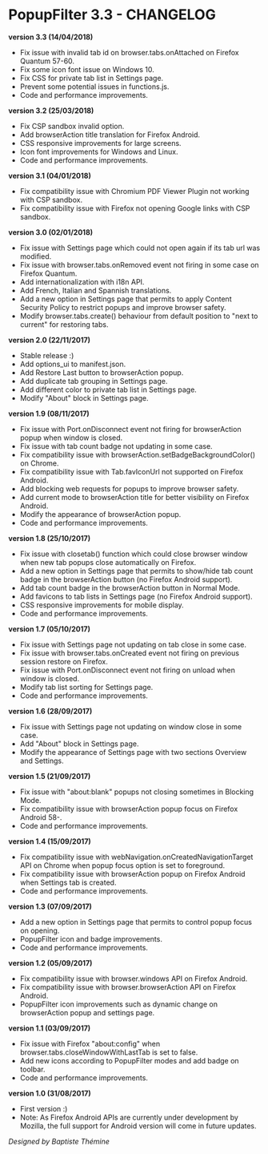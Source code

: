 ﻿# PopupFilter 3.3 - CHANGELOG

**version 3.3 (14/04/2018)**
- Fix issue with invalid tab id on browser.tabs.onAttached on Firefox Quantum 57-60.
- Fix some icon font issue on Windows 10.
- Fix CSS for private tab list in Settings page.
- Prevent some potential issues in functions.js.
- Code and performance improvements.

**version 3.2 (25/03/2018)**
- Fix CSP sandbox invalid option.
- Add browserAction title translation for Firefox Android.
- CSS responsive improvements for large screens.
- Icon font improvements for Windows and Linux.
- Code and performance improvements.

**version 3.1 (04/01/2018)**
- Fix compatibility issue with Chromium PDF Viewer Plugin not working with CSP sandbox.
- Fix compatibility issue with Firefox not opening Google links with CSP sandbox.

**version 3.0 (02/01/2018)**
- Fix issue with Settings page which could not open again if its tab url was modified.
- Fix issue with browser.tabs.onRemoved event not firing in some case on Firefox Quantum.
- Add internationalization with i18n API.
- Add French, Italian and Spannish translations.
- Add a new option in Settings page that permits to apply Content Security Policy to restrict popups and improve browser safety.
- Modify browser.tabs.create() behaviour from default position to "next to current" for restoring tabs.

**version 2.0 (22/11/2017)**
- Stable release :)
- Add options_ui to manifest.json.
- Add Restore Last button to browserAction popup.
- Add duplicate tab grouping in Settings page.
- Add different color to private tab list in Settings page.
- Modify "About" block in Settings page.

**version 1.9 (08/11/2017)**
- Fix issue with Port.onDisconnect event not firing for browserAction popup when window is closed.
- Fix issue with tab count badge not updating in some case.
- Fix compatibility issue with browserAction.setBadgeBackgroundColor() on Chrome.
- Fix compatibility issue with Tab.favIconUrl not supported on Firefox Android.
- Add blocking web requests for popups to improve browser safety.
- Add current mode to browserAction title for better visibility on Firefox Android.
- Modify the appearance of browserAction popup.
- Code and performance improvements.

**version 1.8 (25/10/2017)**
- Fix issue with closetab() function which could close browser window when new tab popups close automatically on Firefox.
- Add a new option in Settings page that permits to show/hide tab count badge in the browserAction button (no Firefox Android support).
- Add tab count badge in the browserAction button in Normal Mode.
- Add favicons to tab lists in Settings page (no Firefox Android support).
- CSS responsive improvements for mobile display.
- Code and performance improvements.

**version 1.7 (05/10/2017)**
- Fix issue with Settings page not updating on tab close in some case.
- Fix issue with browser.tabs.onCreated event not firing on previous session restore on Firefox.
- Fix issue with Port.onDisconnect event not firing on unload when window is closed.
- Modify tab list sorting for Settings page.
- Code and performance improvements.

**version 1.6 (28/09/2017)**
- Fix issue with Settings page not updating on window close in some case.
- Add "About" block in Settings page.
- Modify the appearance of Settings page with two sections Overview and Settings.

**version 1.5 (21/09/2017)**
- Fix issue with "about:blank" popups not closing sometimes in Blocking Mode.
- Fix compatibility issue with browserAction popup focus on Firefox Android 58-.
- Code and performance improvements.

**version 1.4 (15/09/2017)**
- Fix compatibility issue with webNavigation.onCreatedNavigationTarget API on Chrome when popup focus option is set to foreground.
- Fix compatibility issue with browserAction popup on Firefox Android when Settings tab is created.
- Code and performance improvements.

**version 1.3 (07/09/2017)**
- Add a new option in Settings page that permits to control popup focus on opening.
- PopupFilter icon and badge improvements.
- Code and performance improvements.

**version 1.2 (05/09/2017)**
- Fix compatibility issue with browser.windows API on Firefox Android.
- Fix compatibility issue with browser.browserAction API on Firefox Android.
- PopupFilter icon improvements such as dynamic change on browserAction popup and settings page.

**version 1.1 (03/09/2017)**
- Fix issue with Firefox "about:config" when browser.tabs.closeWindowWithLastTab is set to false.
- Add new icons according to PopupFilter modes and add badge on toolbar.
- Code and performance improvements.

**version 1.0 (31/08/2017)**
- First version :)
- Note: As Firefox Android APIs are currently under development by Mozilla, the full support for Android version will come in future updates.

*Designed by Baptiste Thémine*

